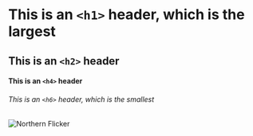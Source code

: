 # This is an `<h1>` header, which is the largest

## This is an `<h2>` header

#### This is an `<h4>` header

###### This is an `<h6>` header, which is the smallest

![Northern Flicker](https://upload.wikimedia.org/wikipedia/commons/4/40/Northern_Flicker.jpg)
